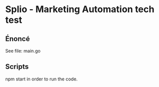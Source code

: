 # Splio - Marketing Automation tech test

## Énoncé

See file: main.go

## Scripts

npm start in order to run the code.
